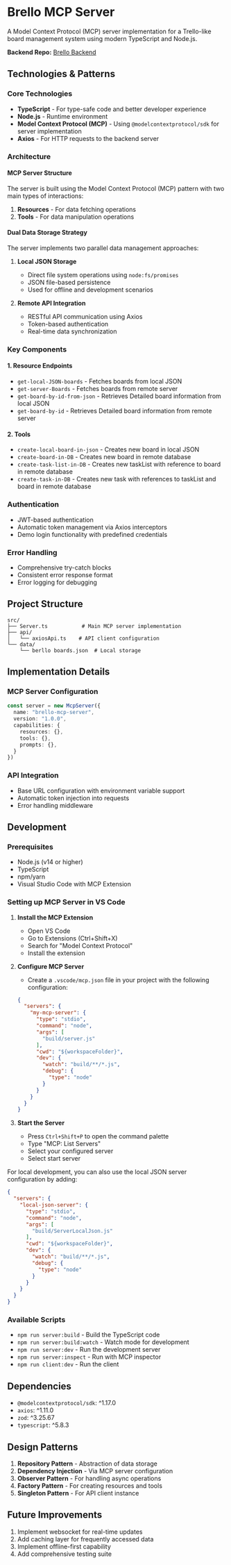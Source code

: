 # Brello MCP Server

A Model Context Protocol (MCP) server implementation for a Trello-like board management system using modern TypeScript and Node.js.

**Backend Repo:** [Brello Backend](https://github.com/senpaiharde/berllo-backend)

## Technologies & Patterns

### Core Technologies
- **TypeScript** - For type-safe code and better developer experience
- **Node.js** - Runtime environment
- **Model Context Protocol (MCP)** - Using `@modelcontextprotocol/sdk` for server implementation
- **Axios** - For HTTP requests to the backend server

### Architecture

#### MCP Server Structure
The server is built using the Model Context Protocol (MCP) pattern with two main types of interactions:
1. **Resources** - For data fetching operations
2. **Tools** - For data manipulation operations

#### Dual Data Storage Strategy
The server implements two parallel data management approaches:
1. **Local JSON Storage**
   - Direct file system operations using `node:fs/promises`
   - JSON file-based persistence
   - Used for offline and development scenarios

2. **Remote API Integration**
   - RESTful API communication using Axios
   - Token-based authentication
   - Real-time data synchronization

### Key Components

#### 1. Resource Endpoints
- `get-local-JSON-boards` - Fetches boards from local JSON
- `get-server-Boards` - Fetches boards from remote server
- `get-board-by-id-from-json` - Retrieves Detailed board information from local JSON
- `get-board-by-id` - Retrieves Detailed board information from remote server

#### 2. Tools
- `create-local-board-in-json` - Creates new board in local JSON
- `create-board-in-DB` - Creates new board in remote database
- `create-task-list-in-DB` - Creates new taskList with reference to board in remote database
- `create-task-in-DB` - Creates new task with references to taskList and board in remote database

### Authentication
- JWT-based authentication
- Automatic token management via Axios interceptors
- Demo login functionality with predefined credentials

### Error Handling
- Comprehensive try-catch blocks
- Consistent error response format
- Error logging for debugging

## Project Structure
```
src/
├── Server.ts           # Main MCP server implementation
├── api/
│   └── axiosApi.ts    # API client configuration
└── data/
    └── berllo boards.json  # Local storage
```

## Implementation Details

### MCP Server Configuration
```typescript
const server = new McpServer({
  name: "brello-mcp-server",
  version: "1.0.0",
  capabilities: {
    resources: {},
    tools: {},
    prompts: {},
  }
})
```

### API Integration
- Base URL configuration with environment variable support
- Automatic token injection into requests
- Error handling middleware

## Development

### Prerequisites
- Node.js (v14 or higher)
- TypeScript
- npm/yarn
- Visual Studio Code with MCP Extension

### Setting up MCP Server in VS Code

1. **Install the MCP Extension**
   - Open VS Code
   - Go to Extensions (Ctrl+Shift+X)
   - Search for "Model Context Protocol"
   - Install the extension

2. **Configure MCP Server**
   - Create a `.vscode/mcp.json` file in your project with the following configuration:
   ```json
   {
     "servers": {
       "my-mcp-server": {
         "type": "stdio",
         "command": "node",
         "args": [
           "build/server.js"
         ],
         "cwd": "${workspaceFolder}",
         "dev": {
           "watch": "build/**/*.js",
           "debug": {
             "type": "node"
           }
         }
       }
     }
   }
   ```

3. **Start the Server**
   - Press `Ctrl+Shift+P` to open the command palette
   - Type "MCP: List Servers"
   - Select your configured server
   - Select start server

For local development, you can also use the local JSON server configuration by adding:
```json
{
  "servers": {
    "local-json-server": {
      "type": "stdio",
      "command": "node",
      "args": [
        "build/ServerLocalJson.js"
      ],
      "cwd": "${workspaceFolder}",
      "dev": {
        "watch": "build/**/*.js",
        "debug": {
          "type": "node"
        }
      }
    }
  }
}
```

### Available Scripts
- `npm run server:build` - Build the TypeScript code
- `npm run server:build:watch` - Watch mode for development
- `npm run server:dev` - Run the development server
- `npm run server:inspect` - Run with MCP inspector
- `npm run client:dev` - Run the client

## Dependencies
- `@modelcontextprotocol/sdk`: ^1.17.0
- `axios`: ^1.11.0
- `zod`: ^3.25.67
- `typescript`: ^5.8.3

## Design Patterns
1. **Repository Pattern** - Abstraction of data storage
2. **Dependency Injection** - Via MCP server configuration
3. **Observer Pattern** - For handling async operations
4. **Factory Pattern** - For creating resources and tools
5. **Singleton Pattern** - For API client instance

## Future Improvements
1. Implement websocket for real-time updates
2. Add caching layer for frequently accessed data
3. Implement offline-first capability
4. Add comprehensive testing suite
